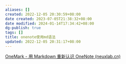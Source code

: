 ```yaml
---
aliases: []
created: 2022-12-05 20:30:59+08:00
date created: 2023-07-05T21:38:32+08:00
date modified: 2024-01-14T17:34:42+08:00
dg-publish: true
tags: []
title: onenote使用md语法
updated: 2022-12-05 20:31:17+08:00
---
```


[OneMark - 用 Markdown 重新认识 OneNote (neuxlab.cn)](https://onemark.neuxlab.cn/)